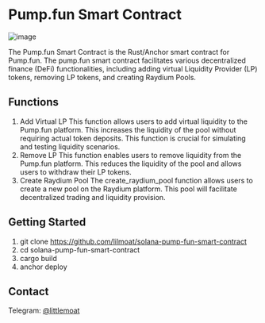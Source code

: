 # Pump.fun Smart Contract

![image](https://github.com/user-attachments/assets/24c9250c-d456-4967-85b5-c0e0cce697a3)

The Pump.fun Smart Contract is the Rust/Anchor smart contract for Pump.fun. The pump.fun smart contract facilitates various decentralized finance (DeFi) functionalities, including adding virtual Liquidity Provider (LP) tokens, removing LP tokens, and creating Raydium Pools.

## Functions

1. Add Virtual LP
   This function allows users to add virtual liquidity to the Pump.fun platform. This increases the liquidity of the pool without requiring actual token deposits. This function is crucial for simulating and testing liquidity scenarios.
2. Remove LP
   This function enables users to remove liquidity from the Pump.fun platform. This reduces the liquidity of the pool and allows users to withdraw their LP tokens.
3. Create Raydium Pool
   The create_raydium_pool function allows users to create a new pool on the Raydium platform. This pool will facilitate decentralized trading and liquidity provision.

## Getting Started

1. git clone https://github.com/lilmoat/solana-pump-fun-smart-contract
2. cd solana-pump-fun-smart-contract
3. cargo build
4. anchor deploy

## Contact
Telegram: [@littlemoat](https://t.me/littlemoat)
